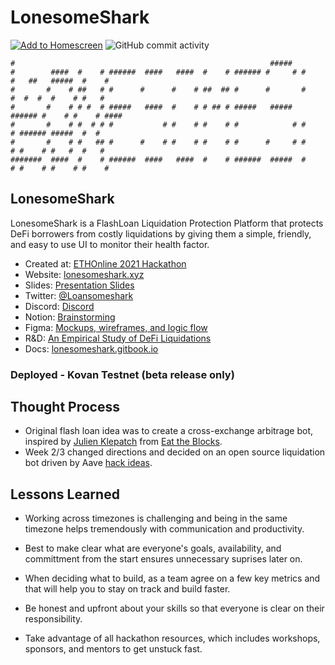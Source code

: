 # LonesomeShark

[![Add to Homescreen](https://img.shields.io/badge/Skynet-Add%20To%20Homescreen-00c65e?logo=skynet&labelColor=0d0d0d)](https://homescreen.hns.siasky.net/#/skylink/AQCbNkLANXHxPCBoXcgq6rauHa81Z5h9da88rVvijXSvTA)
![GitHub commit activity](https://img.shields.io/github/commit-activity/w/lonesomeshark/protection)
```
#                                                         #####
#        ####  #    # ######  ####   ####  #    # ###### #     # #    #   ##   #####  #    #
#       #    # ##   # #      #      #    # ##  ## #      #       #    #  #  #  #    # #   #
#       #    # # #  # #####   ####  #    # # ## # #####   #####  ###### #    # #    # ####
#       #    # #  # # #           # #    # #    # #            # #    # ###### #####  #  #
#       #    # #   ## #      #    # #    # #    # #      #     # #    # #    # #   #  #   #
#######  ####  #    # ######  ####   ####  #    # ######  #####  #    # #    # #    # #    #
```

## LonesomeShark

LonesomeShark is a FlashLoan Liquidation Protection Platform that protects DeFi borrowers from costly liquidations by giving them a simple, friendly, and easy to use UI to monitor their health factor.

- Created at: [ETHOnline 2021 Hackathon](https://showcase.ethglobal.com/ethonline2021/lonesomeshark)
- Website: [lonesomeshark.xyz](https://lonesomeshark.xyz/)
- Slides: [Presentation Slides](https://docs.google.com/presentation/d/1tuCO3Hw4RS6BgavjkVtaY2nvTY4syzkuDcwfEhsEPQU/edit?usp=sharing)
- Twitter: [@Loansomeshark](https://twitter.com/Loansomeshark)
- Discord: [Discord](https://discord.com/invite/mqzXFDX2zJ)
- Notion: [Brainstorming](https://www.notion.so/cb45e1b7c33049f8a8a705ea908b9d40?v=2da1a37175414067b70eff90765c1e76)
- Figma: [Mockups, wireframes, and logic flow](https://www.figma.com/files/team/1025360940881948893/Lonesomeshark)
- R&D: [An Empirical Study of DeFi Liquidations](https://arxiv.org/abs/2106.06389)
- Docs: [lonesomeshark.gitbook.io](https://lonesomeshark.gitbook.io/)

### Deployed - Kovan Testnet (beta release only)

## Thought Process

- Original flash loan idea was to create a cross-exchange arbitrage bot, inspired by [Julien Klepatch](https://www.linkedin.com/in/julienklepatch) from [Eat the Blocks](https://www.youtube.com/eattheblocks).
- Week 2/3 changed directions and decided on an open source liquidation bot driven by Aave [hack ideas](https://docs.aave.com/hack/ideas).

## Lessons Learned
- Working across timezones is challenging and being in the same timezone helps tremendously with communication and productivity. 

- Best to make clear what are everyone's goals, availability, and committment from the start ensures unnecessary suprises later on.

- When deciding what to build, as a team agree on a few key metrics and that will help you to stay on track and build faster. 

- Be honest and upfront about your skills so that everyone is clear on their responsibility. 

- Take advantage of all hackathon resources, which includes workshops, sponsors, and mentors to get unstuck fast. 

